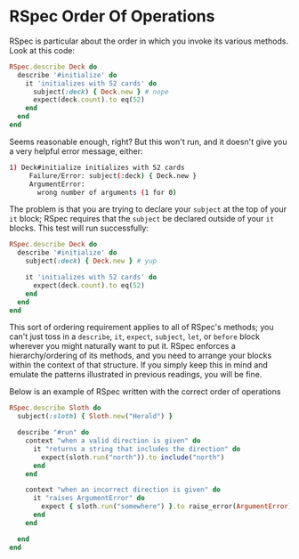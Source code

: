 # RSpec Order Of Operations

RSpec is particular about the order in which you invoke its various methods.
Look at this code:

```ruby
RSpec.describe Deck do
  describe '#initialize' do
    it 'initializes with 52 cards' do
      subject(:deck) { Deck.new } # nope
      expect(deck.count).to eq(52)
    end
  end
end
```

Seems reasonable enough, right? But this won't run, and it doesn't give
you a very helpful error message, either:

```sh
1) Deck#initialize initializes with 52 cards
     Failure/Error: subject(:deck) { Deck.new }
     ArgumentError:
       wrong number of arguments (1 for 0)
```

The problem is that you are trying to declare your `subject` at the top of
your `it` block; RSpec requires that the `subject` be declared outside of
your `it` blocks. This test will run successfully:

```ruby
RSpec.describe Deck do
  describe '#initialize' do
    subject(:deck) { Deck.new } # yup

    it 'initializes with 52 cards' do
      expect(deck.count).to eq(52)
    end
  end
end
```

This sort of ordering requirement applies to all of RSpec's methods; you
can't just toss in a `describe`, `it`, `expect`, `subject`, `let`, or
`before` block wherever you might naturally want to put it. RSpec
enforces a hierarchy/ordering of its methods, and you need to arrange
your blocks within the context of that structure. If you simply keep
this in mind and emulate the patterns illustrated in previous readings,
you will be fine.

Below is an example of RSpec written with the correct order of operations

```ruby
RSpec.describe Sloth do
  subject(:sloth) { Sloth.new("Herald") }

  describe "#run" do
    context "when a valid direction is given" do
      it "returns a string that includes the direction" do
        expect(sloth.run("north")).to include("north")
      end
    end

    context "when an incorrect direction is given" do
      it "raises ArgumentError" do
        expect { sloth.run("somewhere") }.to raise_error(ArgumentError)
      end
    end

  end
end
```
